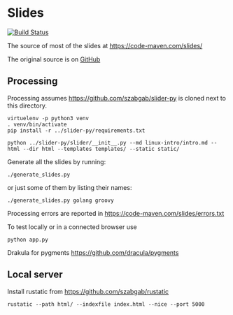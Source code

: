 # Slides
[![Build Status](https://travis-ci.org/szabgab/slides.png)](https://travis-ci.org/szabgab/slides)

The source of most of the slides at https://code-maven.com/slides/

The original source is on [GitHub](https://github.com/szabgab/slides)

## Processing

Processing assumes https://github.com/szabgab/slider-py is cloned next to this directory.

```
virtuelenv -p python3 venv
. venv/bin/activate
pip install -r ../slider-py/requirements.txt
```

```
python ../slider-py/slider/__init__.py --md linux-intro/intro.md --html --dir html --templates templates/ --static static/
```

Generate all the slides by running:

```
./generate_slides.py
```

or just some of them by listing their names:

```
./generate_slides.py golang groovy
```

Processing errors are reported in https://code-maven.com/slides/errors.txt

To test locally or in a connected browser use

```
python app.py
```

Drakula for pygments
https://github.com/dracula/pygments

## Local server

Install rustatic from https://github.com/szabgab/rustatic

```
rustatic --path html/ --indexfile index.html --nice --port 5000
```
